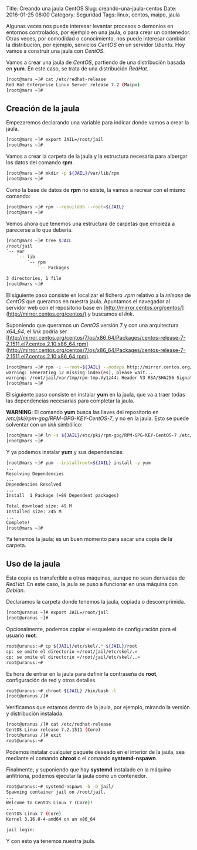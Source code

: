 Title: Creando una jaula CentOS
Slug: creando-una-jaula-centos
Date: 2016-01-25 08:00
Category: Seguridad
Tags: linux, centos, maipo, jaula



Algunas veces nos puede interesar levantar procesos o demonios en entornos controlados, por ejemplo en una jaula, o para crear un contenedor. Otras veces, por comodidad o conocimiento, nos puede interesar cambiar la distribución, por ejemplo, servicios *CentOS* en un servidor *Ubuntu*. Hoy vamos a construir una jaula con *CentOS*.

Vamos a crear una jaula de *CentOS*, partiendo de una distribución basada en **yum**. En este caso, se trata de una distribución *RedHat*.

```bash
[root@mars ~]# cat /etc/redhat-release
Red Hat Enterprise Linux Server release 7.2 (Maipo)
[root@mars ~]#
```

## Creación de la jaula

Empezaremos declarando una variable para indicar donde vamos a crear la jaula.

```bash
[root@mars ~]# export JAIL=/root/jail
[root@mars ~]#
```

Vamos a crear la carpeta de la jaula y la estructura necesaria para albergar los datos del comando **rpm**.

```bash
[root@mars ~]# mkdir -p ${JAIL}/var/lib/rpm
[root@mars ~]#
```

Como la base de datos de **rpm** no existe, la vamos a recrear con el mismo comando:

```bash
[root@mars ~]# rpm --rebuilddb --root=${JAIL}
[root@mars ~]# 
```

Vemos ahora que tenemos una estructura de carpetas que empieza a parecerse a lo que debería.

```bash
[root@mars ~]# tree $JAIL
/root/jail
`-- var
    `-- lib
        `-- rpm
            `-- Packages

3 directories, 1 file
[root@mars ~]#
```

El siguiente paso consiste en localizar el fichero *.rpm* relativo a la *release* de *CentOS* que queramos en nuestra jaula. Apuntamos el navegador al servidor web con el repositorio base en [http://mirror.centos.org/centos/](http://mirror.centos.org/centos/) y buscamos el *link*.

Suponiendo que queramos un *CentOS* versión 7 y con una arquitectura *x64_64*, el *link* podría ser [http://mirror.centos.org/centos/7/os/x86_64/Packages/centos-release-7-2.1511.el7.centos.2.10.x86_64.rpm](http://mirror.centos.org/centos/7/os/x86_64/Packages/centos-release-7-2.1511.el7.centos.2.10.x86_64.rpm).

```bash
[root@mars ~]# rpm -i --root=${JAIL} --nodeps http://mirror.centos.org/centos/7/os/x86_64/Packages/centos-release-7-2.1511.el7.centos.2.10.x86_64.rpm
warning: Generating 12 missing index(es), please wait...
warning: /root/jail/var/tmp/rpm-tmp.Vy1z44: Header V3 RSA/SHA256 Signature, key ID f4a80eb5: NOKEY
[root@mars ~]#
```

El siguiente paso consiste en instalar **yum** en la jaula, que va a traer todas las dependencias necesarias para completar la jaula.

**WARNING**: El comando **yum** busca las llaves del repositorio en */etc/pki/rpm-gpg/RPM-GPG-KEY-CentOS-7*, y no en la jaula. Esto se puede solventar con un *link* simbólico:

```bash
[root@mars ~]# ln -s ${JAIL}/etc/pki/rpm-gpg/RPM-GPG-KEY-CentOS-7 /etc/pki/rpm-gpg/RPM-GPG-KEY-CentOS-7
[root@mars ~]#
```

Y ya podemos instalar **yum** y sus dependencias:

```bash
[root@mars ~]# yum --installroot=${JAIL} install -y yum
...
Resolving Dependencies
...
Dependencies Resolved
...
Install  1 Package (+89 Dependent packages)

Total download size: 49 M
Installed size: 245 M
...
Complete!
[root@mars ~]#
```

Ya tenemos la jaula; es un buen momento para sacar una copia  de la carpeta.

## Uso de la jaula

Esta copia es transferible a otras máquinas, aunque no sean derivadas de *RedHat*. En este caso, la jaula se puso a funcionar en una máquina con *Debian*.

Declaramos la carpeta donde tenemos la jaula, copiada o descomprimida.

```bash
[root@uranus ~]# export JAIL=/root/jail
[root@uranus ~]#
```

Opcionalmente, podemos copiar el esqueleto de configuración para el usuario **root**.

```bash
root@uranus:~# cp ${JAIL}/etc/skel/.* ${JAIL}/root
cp: se omite el directorio «/root/jail/etc/skel/.»
cp: se omite el directorio «/root/jail/etc/skel/..»
root@uranus:~# 
```

Es hora de entrar en la jaula para definir la contraseña de **root**, configuración de red  y otros detalles.

```bash
root@uranus:~# chroot ${JAIL} /bin/bash -l
[root@uranus /]# 
```

Verificamos que estamos dentro de la jaula, por ejemplo, mirando la versión y distribución instalada.

```bash
[root@uranus /]# cat /etc/redhat-release 
CentOS Linux release 7.2.1511 (Core) 
[root@uranus /]# exit
root@uranus:~# 
```

Podemos instalar cualquier paquete deseado en el interior de la jaula, sea mediante el comando **chroot** o el comando **systemd-nspawn**.

Finalmente, y suponiendo que hay **systemd** instalado en la máquina anfitriona, podemos ejecutar la jaula como un contenedor.

```bash
root@uranus:~# systemd-nspawn -b -D jail/
Spawning container jail on /root/jail.
...
Welcome to CentOS Linux 7 (Core)!
...
CentOS Linux 7 (Core)
Kernel 3.16.0-4-amd64 on an x86_64

jail login: 
```

Y con esto ya tenemos nuestra jaula.
